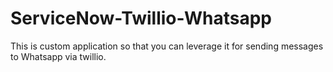 # ServiceNow-Twillio-Whatsapp
This is custom application so that you can leverage it for sending messages to Whatsapp via twillio.
